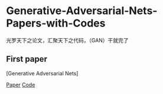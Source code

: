 # Generative-Adversarial-Nets-Papers-with-Codes
光罗天下之论文，汇聚天下之代码，（GAN）干就完了

## First paper
[Generative Adversarial Nets]

  [Paper](https://proceedings.neurips.cc/paper/2014/file/5ca3e9b122f61f8f06494c97b1afccf3-Paper.pdf)
  [Code](https://github.com/Zhijin-Ge/The-First-Demo-of-GANS)
